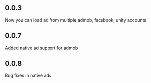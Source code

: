 ## 0.0.3

Now you can load ad from multiple admob, facebook, unity accounts

## 0.0.7

Added native ad support for admob 

## 0.0.8

Bug fixes in native ads
